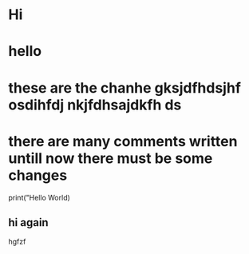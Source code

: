 # Hi
# hello
# these are the chanhe gksjdfhdsjhf osdihfdj nkjfdhsajdkfh ds
# there are many comments written untill now there must be some changes
print("Hello World)

## hi again
hgfzf
